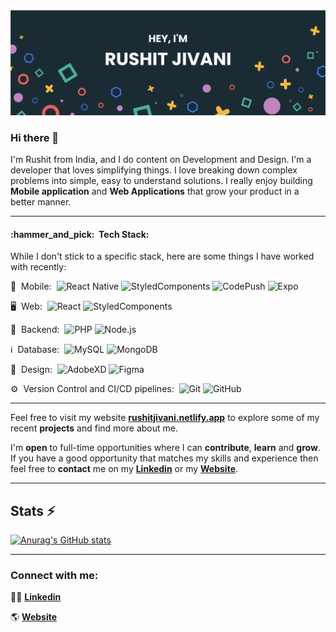 <img src="https://raw.githubusercontent.com/Rushit013/Rushit013/main/GithubThumbnail.png" alt="Banner of Rushit Jivani | Rushit013">

### Hi there 👋

I'm Rushit from India, and I do content on Development and Design. I'm a developer that loves simplifying things. I love breaking down complex problems into simple, easy to understand solutions. I really enjoy building **Mobile application** and **Web Applications** that grow your product in a better manner.

---

<h4>:hammer_and_pick:&nbsp;&nbsp;Tech Stack:</h4>

While I don't stick to a specific stack, here are some things I have worked with recently:

:iphone:&nbsp;&nbsp;Mobile:&nbsp;
  ![React Native](https://img.shields.io/badge/-React%20Native-0A1A2F?style=flat-square&logo=React&logoColor=00d8fd)
  ![StyledComponents](https://img.shields.io/badge/-StyledComponents-0A1A2F?style=flat-square&logo=styled-components&logoColor=fff)
  ![CodePush](https://img.shields.io/badge/-CodePush-0A1A2F?style=flat-square&logo=codepush&logoColor=fff)
  ![Expo](https://img.shields.io/badge/-Expo-0A1A2F?style=flat-square&logo=Expo&logoColor=FFF)

:desktop_computer:&nbsp;&nbsp;Web:&nbsp;
  ![React](https://img.shields.io/badge/-React-0A1A2F?style=flat-square&logo=react)
  ![StyledComponents](https://img.shields.io/badge/-StyledComponents-0A1A2F?style=flat-square&logo=styled-components&logoColor=fff)


:abacus:&nbsp;&nbsp;Backend:&nbsp;
  ![PHP](https://img.shields.io/badge/-php-0A1A2F?style=flat-square&logo=php)
  ![Node.js](https://img.shields.io/badge/-Node.js-0A1A2F?style=flat-square&logo=node.js)

:information_source:&nbsp;&nbsp;Database:&nbsp;
  ![MySQL](https://img.shields.io/badge/-MySQL-0A1A2F?style=flat-square&logo=mysql&logoColor=00d8fd)
  ![MongoDB](https://img.shields.io/badge/-MongoDB-0A1A2F?style=flat-square&logo=mongodb)

:art:&nbsp;&nbsp;Design:&nbsp;
  ![AdobeXD](https://img.shields.io/badge/-AdobeXD-0A1A2F?style=flat-square&logo=adobe-xd)
  ![Figma](https://img.shields.io/badge/-Figma-0A1A2F?style=flat-square&logo=figma)

:gear:&nbsp;&nbsp;Version Control and CI/CD pipelines:&nbsp;
  ![Git](https://img.shields.io/badge/-Git-0A1A2F?style=flat-square&logo=git)
  ![GitHub](https://img.shields.io/badge/-GitHub-0A1A2F?style=flat-square&logo=github)

---

Feel free to visit my website **[rushitjivani.netlify.app](https://rushitjivani.netlify.app)** to explore some of my recent **projects** and find more about me.

I'm **open** to full-time opportunities where I can **contribute**, **learn** and **grow**. If you have a good opportunity that matches my skills and experience then feel free to **contact** me on my **[Linkedin](https://linkedin.com/in/rushit-jivani-a0a329194)** or my **[Website](https://rushitjivani.netlify.app)**.


---

## **Stats** ⚡

[![Anurag's GitHub stats](https://github-readme-stats.vercel.app/api?username=Rushit013)](https://github.com/anuraghazra/github-readme-stats)


---

### Connect with me:


👨‍💼 **[Linkedin](https://linkedin.com/in/rushit-jivani-a0a329194)**

🌎 **[Website](https://rushitjivani.netlify.app)**
